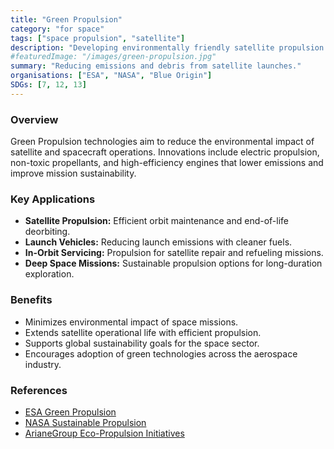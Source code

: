 ```yaml
---
title: "Green Propulsion"
category: "for space"
tags: ["space propulsion", "satellite"]
description: "Developing environmentally friendly satellite propulsion systems."
#featuredImage: "/images/green-propulsion.jpg"
summary: "Reducing emissions and debris from satellite launches."
organisations: ["ESA", "NASA", "Blue Origin"]
SDGs: [7, 12, 13]
---
```

### Overview
Green Propulsion technologies aim to reduce the environmental impact of satellite and spacecraft operations. Innovations include electric propulsion, non-toxic propellants, and high-efficiency engines that lower emissions and improve mission sustainability.

### Key Applications
- **Satellite Propulsion:** Efficient orbit maintenance and end-of-life deorbiting.
- **Launch Vehicles:** Reducing launch emissions with cleaner fuels.
- **In-Orbit Servicing:** Propulsion for satellite repair and refueling missions.
- **Deep Space Missions:** Sustainable propulsion options for long-duration exploration.

### Benefits
- Minimizes environmental impact of space missions.
- Extends satellite operational life with efficient propulsion.
- Supports global sustainability goals for the space sector.
- Encourages adoption of green technologies across the aerospace industry.

### References
- [ESA Green Propulsion](https://www.esa.int/Applications/Telecommunications/Green_Propulsion)
- [NASA Sustainable Propulsion](https://www.nasa.gov/topics/technology/green-propulsion)
- [ArianeGroup Eco-Propulsion Initiatives](https://www.ariane.group/en/space-propulsion/)